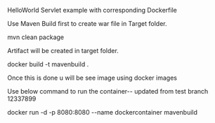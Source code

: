 HelloWorld Servlet example with corresponding Dockerfile

Use Maven Build first to create war file in Target folder.

mvn clean package

Artifact will be created in target folder.

docker build -t mavenbuild .

Once this is done u will be see image using docker images

Use below command to run the container-- updated from test branch 12337899

docker run -d -p 8080:8080 --name dockercontainer mavenbuild

